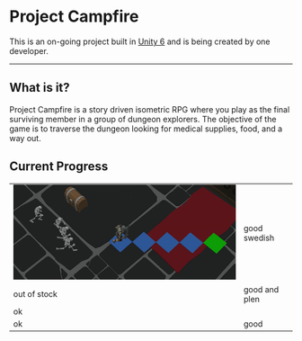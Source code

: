 # Project Campfire

This is an on-going project built in [Unity 6](https://docs.unity3d.com/6000.0/Documentation/Manual/UnityManual.html) and is being created by one developer.

* * *

## What is it?

Project Campfire is a story driven isometric RPG where you play as the final surviving member in a group of dungeon explorers. The objective of the game is to traverse the dungeon looking for medical supplies, food, and a way out.

## Current Progress

|              |              |
|:-------------|:-------------|
| ![gamechaseplayer](https://github.com/YortA/games/blob/main/imgs/gamechaseplayer.png)           | good swedish |
| out of stock | good and plen|
| ok           |              |
| ok           | good         |
